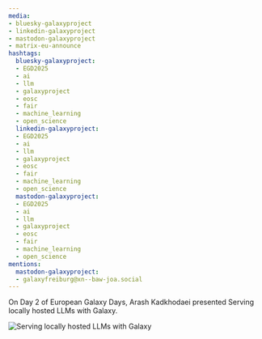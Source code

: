 ```yaml
---
media:
- bluesky-galaxyproject
- linkedin-galaxyproject
- mastodon-galaxyproject
- matrix-eu-announce
hashtags:
  bluesky-galaxyproject:
  - EGD2025
  - ai
  - llm
  - galaxyproject
  - eosc
  - fair
  - machine_learning
  - open_science
  linkedin-galaxyproject:
  - EGD2025
  - ai
  - llm
  - galaxyproject
  - eosc
  - fair
  - machine_learning
  - open_science
  mastodon-galaxyproject:
  - EGD2025
  - ai
  - llm
  - galaxyproject
  - eosc
  - fair
  - machine_learning
  - open_science
mentions:
  mastodon-galaxyproject:
  - galaxyfreiburg@xn--baw-joa.social
---
```


On Day 2 of European Galaxy Days, Arash Kadkhodaei presented Serving locally hosted LLMs with Galaxy.

![Serving locally hosted LLMs with Galaxy](https://github.com/user-attachments/assets/40154c84-4931-4518-947b-ad140054cd40)
